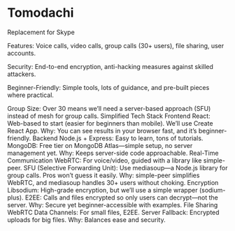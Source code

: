 # Tomodachi
Replacement for Skype

Features: 
Voice calls, 
video calls, 
group calls (30+ users), 
file sharing, 
user accounts.

Security: 
End-to-end encryption, 
anti-hacking measures against skilled attackers.

Beginner-Friendly: 
Simple tools, 
lots of guidance, 
and pre-built pieces where practical.

Group Size: 
Over 30 means we’ll need a server-based approach (SFU) instead of mesh for group calls.
Simplified Tech Stack
Frontend
React: Web-based to start (easier for beginners than mobile). We’ll use Create React App.
Why: You can see results in your browser fast, and it’s beginner-friendly.
Backend
Node.js + Express: Easy to learn, tons of tutorials.
MongoDB: Free tier on MongoDB Atlas—simple setup, no server management yet.
Why: Keeps server-side code approachable.
Real-Time Communication
WebRTC: For voice/video, guided with a library like simple-peer.
SFU (Selective Forwarding Unit): Use mediasoup—a Node.js library for group calls. Pros won’t guess it easily.
Why: simple-peer simplifies WebRTC, and mediasoup handles 30+ users without choking.
Encryption
Libsodium: High-grade encryption, but we’ll use a simple wrapper (sodium-plus).
E2EE: Calls and files encrypted so only users can decrypt—not the server.
Why: Secure yet beginner-accessible with examples.
File Sharing
WebRTC Data Channels: For small files, E2EE.
Server Fallback: Encrypted uploads for big files.
Why: Balances ease and security.
